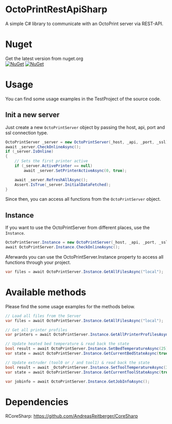 # OctoPrintRestApiSharp
A simple C# library to communicate with an OctoPrint server via REST-API.

# Nuget
Get the latest version from nuget.org<br>
[![NuGet](https://img.shields.io/nuget/v/OctoPrintSharpApi.svg?style=flat-square&label=nuget)](https://www.nuget.org/packages/OctoPrintSharpApi/)
[![NuGet](https://img.shields.io/nuget/dt/OctoPrintSharpApi.svg)](https://www.nuget.org/packages/OctoPrintSharpApi)

# Usage
You can find some usage examples in the TestProject of the source code.

## Init a new server
Just create a new `OctoPrintServer` object by passing the host, api, port and ssl connection type.
```csharp
OctoPrintServer _server = new OctoPrintServer(_host, _api, _port, _ssl);
await _server.CheckOnlineAsync();
if (_server.IsOnline)
{
    // Sets the first printer active
    if (_server.ActivePrinter == null)
        await _server.SetPrinterActiveAsync(0, true);

    await _server.RefreshAllAsync();
    Assert.IsTrue(_server.InitialDataFetched);
}
```

Since then, you can access all functions from the `OctoPrintServer` object.

## Instance
If you want to use the OctoPrintServer from different places, use the `Instance`.
```csharp
OctoPrintServer.Instance = new OctoPrintServer(_host, _api, _port, _ssl);
await OctoPrintServer.Instance.CheckOnlineAsync();
```

Aferwards you can use the OctoPrintServer.Instance property to access all functions 
through your project.
```csharp
var files = await OctoPrintServer.Instance.GetAllFilesAsync("local");
```

# Available methods
Please find the some usage examples for the methods below.

```csharp
// Load all files from the Server
var files = await OctoPrintServer.Instance.GetAllFilesAsync("local");

// Get all printer profiles
var printers = await OctoPrintServer.Instance.GetAllPrinterProfilesAsync();

// Update heated bed temperature & read back the state
bool result = await OctoPrintServer.Instance.SetBedTemperatureAsync(25);
var state = await OctoPrintServer.Instance.GetCurrentBedStateAsync(true);

// Update extruder (tool0 or / and tool1) & read back the state
bool result = await _OctoPrintServer.Instance.SetToolTemperatureAsync(30);
var state = await OctoPrintServer.Instance.GetCurrentToolStateAsync(true);

var jobinfo = await OctoPrintServer.Instance.GetJobInfoAsync();
```

# Dependencies
RCoreSharp: https://github.com/AndreasReitberger/CoreSharp
